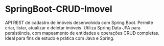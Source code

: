 # SpringBoot-CRUD-Imovel
API REST de cadastro de imóveis desenvolvida com Spring Boot. Permite criar, listar, atualizar e deletar imóveis. Utiliza Spring Data JPA para persistência, com mapeamento de entidades e operações CRUD completas. Ideal para fins de estudo e prática com Java e Spring.
